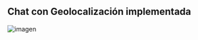 ## Chat con Geolocalización implementada
![imagen](https://github.com/user-attachments/assets/508a9c9a-b7c8-43e3-9f47-bdddfea0e988)
